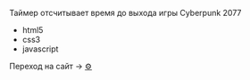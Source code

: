 Таймер отсчитывает время до выхода игры Сyberpunk 2077

<ul>
  <li>html5</li>
  <li>css3</li>
  <li>javascript</li>
</ul>

Переход на сайт -> <a href="https://umikitsune.github.io/Timer/">&#x2699;</a>
